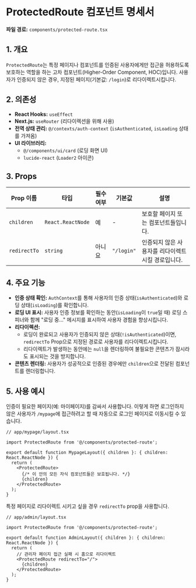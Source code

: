 # ProtectedRoute 컴포넌트 명세서

**파일 경로:** `components/protected-route.tsx`

## 1. 개요

`ProtectedRoute`는 특정 페이지나 컴포넌트를 인증된 사용자에게만 접근을 허용하도록 보호하는 역할을 하는 고차 컴포넌트(Higher-Order Component, HOC)입니다. 사용자가 인증되지 않은 경우, 지정된 페이지(기본값: `/login`)로 리다이렉트시킵니다.

## 2. 의존성

- **React Hooks:** `useEffect`
- **Next.js:** `useRouter` (리다이렉션을 위해 사용)
- **전역 상태 관리:** `@/contexts/auth-context` (`isAuthenticated`, `isLoading` 상태를 가져옴)
- **UI 라이브러리:**
  - `@/components/ui/card` (로딩 화면 UI)
  - `lucide-react` (`Loader2` 아이콘)

## 3. Props

| Prop 이름 | 타입 | 필수 여부 | 기본값 | 설명 |
| --- | --- | --- | --- | --- |
| `children` | `React.ReactNode` | 예 | - | 보호할 페이지 또는 컴포넌트들입니다. |
| `redirectTo` | `string` | 아니요 | `"/login"` | 인증되지 않은 사용자를 리다이렉트시킬 경로입니다. |

## 4. 주요 기능

- **인증 상태 확인:** `AuthContext`를 통해 사용자의 인증 상태(`isAuthenticated`)와 로딩 상태(`isLoading`)를 확인합니다.
- **로딩 UI 표시:** 사용자 인증 정보를 확인하는 동안(`isLoading`이 `true`일 때) 로딩 스피너와 함께 "로딩 중..." 메시지를 표시하여 사용자 경험을 향상시킵니다.
- **리다이렉션:**
  - 로딩이 완료되고 사용자가 인증되지 않은 상태(`!isAuthenticated`)이면, `redirectTo` Prop으로 지정된 경로로 사용자를 리다이렉트시킵니다.
  - 리다이렉트가 발생하는 동안에는 `null`을 렌더링하여 불필요한 콘텐츠가 잠시라도 표시되는 것을 방지합니다.
- **콘텐츠 렌더링:** 사용자가 성공적으로 인증된 경우에만 `children`으로 전달된 컴포넌트를 렌더링합니다.

## 5. 사용 예시

인증이 필요한 페이지(예: 마이페이지)를 감싸서 사용합니다. 이렇게 하면 로그인하지 않은 사용자가 `/mypage`에 접근하려고 할 때 자동으로 로그인 페이지로 이동시킬 수 있습니다.

```tsx
// app/mypage/layout.tsx

import ProtectedRoute from '@/components/protected-route';

export default function MypageLayout({ children }: { children: React.ReactNode }) {
  return (
    <ProtectedRoute>
      {/* 이 안의 모든 자식 컴포넌트들은 보호됩니다. */}
      {children}
    </ProtectedRoute>
  );
}
```

특정 페이지로 리다이렉트 시키고 싶을 경우 `redirectTo` prop을 사용합니다.

```tsx
// app/admin/layout.tsx

import ProtectedRoute from '@/components/protected-route';

export default function AdminLayout({ children }: { children: React.ReactNode }) {
  return (
    // 관리자 페이지 접근 실패 시 홈으로 리다이렉트
    <ProtectedRoute redirectTo="/">
      {children}
    </ProtectedRoute>
  );
}
```
